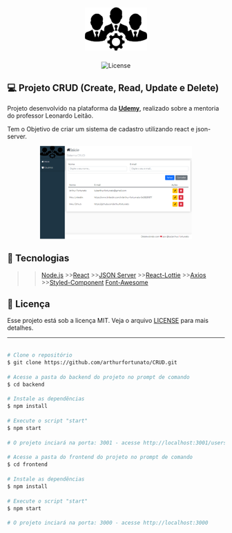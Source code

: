<h1 align="center">
    <img alt="CRUD" title="CRUD" src="./frontend/src/assets/imgs/logo.png" height="100px" />
</h1>

<p align="center">
  <img  src="https://img.shields.io/static/v1?label=license&message=MIT&color=8257E6&labelColor=121214" alt="License">
</p>

## 💻 Projeto CRUD (Create, Read, Update e Delete)

Projeto desenvolvido na plataforma da **[Udemy](https://www.udemy.com/)**, realizado sobre a mentoria do professor Leonardo Leitão.

<p>Tem o Objetivo de criar um sistema de cadastro utilizando react e json-server.</p>


<p align="center">
  <img alt="CRUD" src="./frontend/src/assets/imgs/Landing.png" height="70%" width="70%">
</p>


## 🚀 Tecnologias

 >>[Node.js](https://nodejs.org/en/)   >>[React](https://reactjs.org) >>[JSON Server](https://www.npmjs.com/package/json-server) >>[React-Lottie](https://www.npmjs.com/package/react-lottie)  >>[Axios](https://www.npmjs.com/package/axios) >>[Styled-Component](https://styled-components.com/docs/basics)
 >>[Font-Awesome](https://www.npmjs.com/package/font-awesome)

## 📝 Licença 

Esse projeto está sob a licença MIT. Veja o arquivo [LICENSE](LICENSE.md) para mais detalhes.

---

```bash

# Clone o repositório
$ git clone https://github.com/arthurfortunato/CRUD.git

# Acesse a pasta do backend do projeto no prompt de comando
$ cd backend

# Instale as dependências
$ npm install 

# Execute o script "start"
$ npm start

# O projeto inciará na porta: 3001 - acesse http://localhost:3001/users 

# Acesse a pasta do frontend do projeto no prompt de comando
$ cd frontend

# Instale as dependências
$ npm install 

# Execute o script "start"
$ npm start

# O projeto inciará na porta: 3000 - acesse http://localhost:3000 
